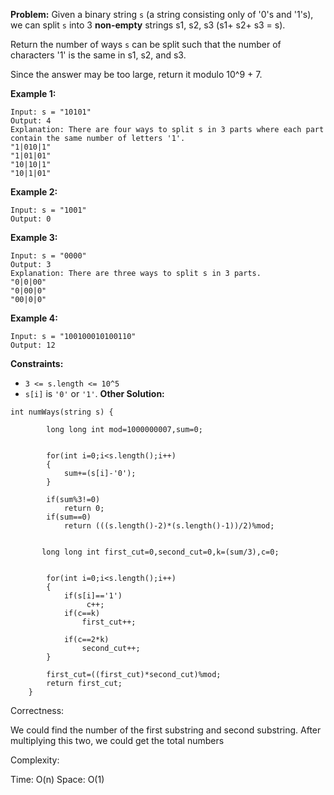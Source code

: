 **Problem:**
Given a binary string `s` (a string consisting only of '0's and '1's), we can split `s` into 3 **non-empty** strings s1, s2, s3 (s1+ s2+ s3 = s).

Return the number of ways `s` can be split such that the number of characters '1' is the same in s1, s2, and s3.

Since the answer may be too large, return it modulo 10^9 + 7.

 

**Example 1:**

```
Input: s = "10101"
Output: 4
Explanation: There are four ways to split s in 3 parts where each part contain the same number of letters '1'.
"1|010|1"
"1|01|01"
"10|10|1"
"10|1|01"
```

**Example 2:**

```
Input: s = "1001"
Output: 0
```

**Example 3:**

```
Input: s = "0000"
Output: 3
Explanation: There are three ways to split s in 3 parts.
"0|0|00"
"0|00|0"
"00|0|0"
```

**Example 4:**

```
Input: s = "100100010100110"
Output: 12
```

 

**Constraints:**

- `3 <= s.length <= 10^5`
- `s[i]` is `'0'` or `'1'`.
**Other Solution:**
```
int numWays(string s) {

        long long int mod=1000000007,sum=0;
        
        
        for(int i=0;i<s.length();i++)
        {
            sum+=(s[i]-'0');
        }
        
        if(sum%3!=0)
            return 0;
        if(sum==0)
            return (((s.length()-2)*(s.length()-1))/2)%mod;
        
        
       long long int first_cut=0,second_cut=0,k=(sum/3),c=0;
        
     
        for(int i=0;i<s.length();i++)
        {
            if(s[i]=='1')
                 c++;
            if(c==k)
                first_cut++;
            
            if(c==2*k)
                second_cut++;
        }
        
        first_cut=((first_cut)*second_cut)%mod;
        return first_cut;
    }
```
Correctness:

We could find the number of the first substring and second substring. After multiplying this two, we could get the total numbers

Complexity:

Time: O(n)
Space: O(1)